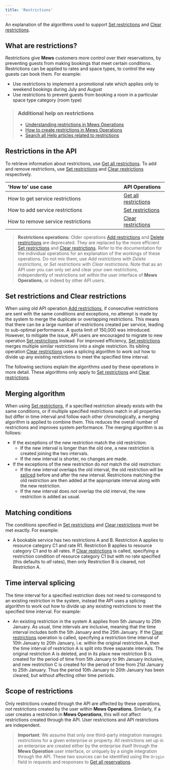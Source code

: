 ```yaml
---
title: 'Restrictions'
---
```


An explanation of the algorithms used to support [Set restrictions](../operations/restrictions.md#set-restrictions) and [Clear restrictions](../operations/restrictions.md#clear-restrictions).

## What are restrictions?

Restrictions give **Mews** customers more control over their reservations, by preventing guests from making bookings that meet certain conditions. Restrictions can be applied to rates and space types, to control the way guests can book them. For example:

- Use restrictions to implement a promotional rate which applies only to weekend bookings during July and August
- Use restrictions to prevent guests from booking a room in a particular space type category (room type)

> ### Additional help on restrictions
>
> - [Understanding restrictions in Mews Operations](https://help.mews.com/s/article/Understanding-restrictions-in-Mews-Operations?language=en_US)
> - [How to create restrictions in Mews Operations](https://help.mews.com/s/article/How-to-create-restrictions-in-Mews-Operations?language=en_US)
> - [Search all Help articles related to restrictions](https://help.mews.com/s/global-search/restrictions?language=en_US)

## Restrictions in the API

To retrieve information about restrictions, use [Get all restrictions](../operations/restrictions.md#get-all-restrictions). To add and remove restrictions, use [Set restrictions](../operations/restrictions.md#set-restrictions) and [Clear restrictions](../operations/restrictions.md#clear-restrictions) respectively.

| <div style="width:350px">'How to' use case</div> | API Operations                                                             |
| :----------------------------------------------- | :------------------------------------------------------------------------- |
| How to get service restrictions                  | [Get all restrictions](../operations/restrictions.md#get-all-restrictions) |
| How to add service restrictions                  | [Set restrictions](../operations/restrictions.md#set-restrictions)         |
| How to remove service restrictions               | [Clear restrictions](../operations/restrictions.md#clear-restrictions)     |

> **Restrictions operations:** Older operations [Add restrictions](../operations/restrictions.md#add-restrictions) and [Delete restrictions](../operations/restrictions.md#delete-restrictions) are deprecated. They are replaced by the more efficient [Set restrictions](../operations/restrictions.md#set-restrictions) and [Clear restrictions](../operations/restrictions.md#clear-restrictions).
> Refer to the documentation for the individual operations for an explanation of the workings of these operations. Do not mix them, use _Add restrictions_ with _Delete restrictions_, or _Set restrictions_ with _Clear restrictions_. Note that as an API user you can only set and clear your own restrictions, independently of restrictions set within the user interface of **Mews Operations**, or indeed by other API users.

## Set restrictions and Clear restrictions

When using old API operation [Add restrictions](../operations/restrictions.md#add-restrictions), if consecutive restrictions are sent with the same conditions and exceptions, no attempt is made by the system to merge the duplicate or overlapping restrictions. This means that there can be a large number of restrictions created per service, leading to sub-optimal performance. A quota limit of 150,000 was introduced. However, to mitigate the issue, API users are encouraged to migrate to new operation [Set restrictions](#set-restrictions) instead. For improved efficiency, [Set restrictions](../operations/restrictions.md#set-restrictions) merges multiple similar restrictions into a single restriction. Its sibling operation [Clear restrictions](../operations/restrictions.md#clear-restrictions) uses a splicing algorithm to work out how to divide up any existing restrictions to meet the specified time interval.

The following sections explain the algorithms used by these operations in more detail. These algorithms only apply to [Set restrictions](../operations/restrictions.md#set-restrictions) and [Clear restrictions](../operations/restrictions.md#clear-restrictions).

## Merging algorithm

When using [Set restrictions](../operations/restrictions.md#set-restrictions), if a specified restriction already exists with the same conditions, or if multiple specified restrictions match in all properties but differ in time interval and follow each other chronologically, a merging algorithm is applied to combine them. This reduces the overall number of restrictions and improves system performance. The merging algorithm is as follows:

- If the exceptions of the new restriction match the old restriction:
  - If the new interval is longer than the old one, a new restriction is created joining the two intervals.
  - If the new interval is shorter, no changes are made.
- If the exceptions of the new restriction do _not_ match the old restriction:
  - If the new interval overlaps the old interval, the old restriction will be [spliced](#time-interval-splicing) before and after the new interval. Restrictions matching the old restriction are then added at the appropriate interval along with the new restriction.
  - If the new interval does _not_ overlap the old interval, the new restriction is added as usual.

## Matching conditions

The conditions specified in [Set restrictions](../operations/restrictions.md#set-restrictions) and [Clear restrictions](#clear-restrictions) must be met exactly. For example:

- A bookable service has two restrictions A and B. Restriction A applies to resource category C1 and rate R1. Restriction B applies to resource category C1 and to all rates. If [Clear restrictions](#clear-restrictions) is called, specifying a restriction condition of resource category C1 but with no rate specified (this defaults to _all_ rates), then only Restriction B is cleared, not Restriction A.

## Time interval splicing

The time interval for a specified restriction does not need to correspond to an existing restriction in the system, instead the API uses a splicing algorithm to work out how to divide up any existing restrictions to meet the specified time interval. For example:

- An existing restriction in the system A applies from 5th January to 25th January. As usual, time intervals are inclusive, meaning that the time interval includes both the 5th January and the 25th January. If the [Clear restrictions](#clear-restrictions) operation is called, specifying a restriction time interval of 10th January to 20th January, i.e. within the original restriction A, then the time interval of restriction A is split into three separate intervals. The original restriction A is deleted, and in its place new restriction B is created for the period of time from 5th January to 9th January inclusive, and new restriction C is created for the period of time from 21st January to 25th January. Thus the period 10th January to 20th January has been cleared, but without affecting other time periods.

## Scope of restrictions

Only restrictions created through the API are affected by these operations, _not_ restrictions created by the user within **Mews Operations**. Similarly, if a user creates a restriction in **Mews Operations**, this will _not_ affect restrictions created through the API. User restrictions and API restrictions are independent.

> **Important**: We assume that only one third-party integration manages restrictions for a given enterprise or property. All restrictions set up in an enterprise are created either by the enterprise itself through the **Mews Operation** user interface, or uniquely by a single integration through the API. These two sources can be identified using the `Origin` field in requests and responses to [Get all reservations](../operations/reservations.md#get-all-reservations-ver-2023-06-06).
